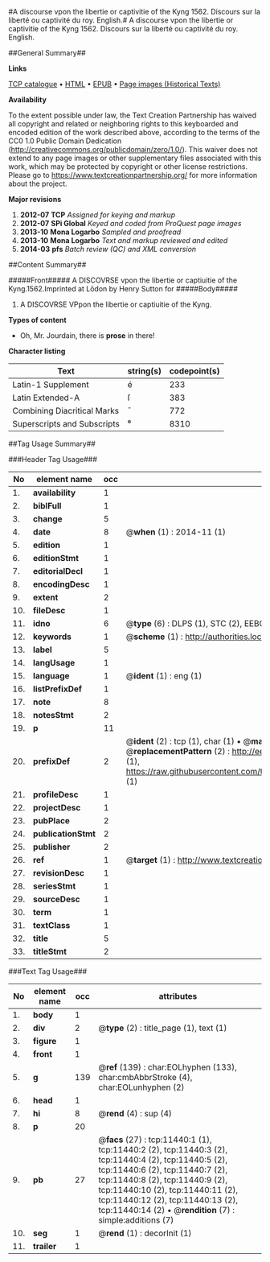 #A discourse vpon the libertie or captivitie of the Kyng 1562. Discours sur la liberté ou captivité du roy. English.#
A discourse vpon the libertie or captivitie of the Kyng 1562.
Discours sur la liberté ou captivité du roy. English.

##General Summary##

**Links**

[TCP catalogue](http://www.ota.ox.ac.uk/tcp/)  • 
[HTML](http://tei.it.ox.ac.uk/tcp/Texts-HTML/free/A18/A18478.html)  • 
[EPUB](http://tei.it.ox.ac.uk/tcp/Texts-EPUB/free/A18/A18478.epub) • 
[Page images (Historical Texts)](https://historicaltexts.jisc.ac.uk/eebo-99846471e)

**Availability**

To the extent possible under law, the Text Creation Partnership has waived all copyright and related or neighboring rights to this keyboarded and encoded edition of the work described above, according to the terms of the CC0 1.0 Public Domain Dedication (http://creativecommons.org/publicdomain/zero/1.0/). This waiver does not extend to any page images or other supplementary files associated with this work, which may be protected by copyright or other license restrictions. Please go to https://www.textcreationpartnership.org/ for more information about the project.

**Major revisions**

1. __2012-07__ __TCP__ *Assigned for keying and markup*
1. __2012-07__ __SPi Global__ *Keyed and coded from ProQuest page images*
1. __2013-10__ __Mona Logarbo__ *Sampled and proofread*
1. __2013-10__ __Mona Logarbo__ *Text and markup reviewed and edited*
1. __2014-03__ __pfs__ *Batch review (QC) and XML conversion*

##Content Summary##

#####Front#####
A DISCOVRSE vpon the libertie or captiuitie of the Kyng.1562.Imprinted at Lōdon by Henry Sutton for
#####Body#####

1. A DISCOVRSE VPpon the libertie or captiuitie of the Kyng.

**Types of content**

  * Oh, Mr. Jourdain, there is **prose** in there!

**Character listing**


|Text|string(s)|codepoint(s)|
|---|---|---|
|Latin-1 Supplement|é|233|
|Latin Extended-A|ſ|383|
|Combining             Diacritical Marks|̄|772|
|Superscripts             and Subscripts|⁶|8310|

##Tag Usage Summary##

###Header Tag Usage###

|No|element name|occ|attributes|
|---|---|---|---|
|1.|__availability__|1||
|2.|__biblFull__|1||
|3.|__change__|5||
|4.|__date__|8| @__when__ (1) : 2014-11 (1)|
|5.|__edition__|1||
|6.|__editionStmt__|1||
|7.|__editorialDecl__|1||
|8.|__encodingDesc__|1||
|9.|__extent__|2||
|10.|__fileDesc__|1||
|11.|__idno__|6| @__type__ (6) : DLPS (1), STC (2), EEBO-CITATION (1), PROQUEST (1), VID (1)|
|12.|__keywords__|1| @__scheme__ (1) : http://authorities.loc.gov/ (1)|
|13.|__label__|5||
|14.|__langUsage__|1||
|15.|__language__|1| @__ident__ (1) : eng (1)|
|16.|__listPrefixDef__|1||
|17.|__note__|8||
|18.|__notesStmt__|2||
|19.|__p__|11||
|20.|__prefixDef__|2| @__ident__ (2) : tcp (1), char (1)  •  @__matchPattern__ (2) : ([0-9\-]+):([0-9IVX]+) (1), (.+) (1)  •  @__replacementPattern__ (2) : http://eebo.chadwyck.com/downloadtiff?vid=$1&page=$2 (1), https://raw.githubusercontent.com/textcreationpartnership/Texts/master/tcpchars.xml#$1 (1)|
|21.|__profileDesc__|1||
|22.|__projectDesc__|1||
|23.|__pubPlace__|2||
|24.|__publicationStmt__|2||
|25.|__publisher__|2||
|26.|__ref__|1| @__target__ (1) : http://www.textcreationpartnership.org/docs/. (1)|
|27.|__revisionDesc__|1||
|28.|__seriesStmt__|1||
|29.|__sourceDesc__|1||
|30.|__term__|1||
|31.|__textClass__|1||
|32.|__title__|5||
|33.|__titleStmt__|2||


###Text Tag Usage###

|No|element name|occ|attributes|
|---|---|---|---|
|1.|__body__|1||
|2.|__div__|2| @__type__ (2) : title_page (1), text (1)|
|3.|__figure__|1||
|4.|__front__|1||
|5.|__g__|139| @__ref__ (139) : char:EOLhyphen (133), char:cmbAbbrStroke (4), char:EOLunhyphen (2)|
|6.|__head__|1||
|7.|__hi__|8| @__rend__ (4) : sup (4)|
|8.|__p__|20||
|9.|__pb__|27| @__facs__ (27) : tcp:11440:1 (1), tcp:11440:2 (2), tcp:11440:3 (2), tcp:11440:4 (2), tcp:11440:5 (2), tcp:11440:6 (2), tcp:11440:7 (2), tcp:11440:8 (2), tcp:11440:9 (2), tcp:11440:10 (2), tcp:11440:11 (2), tcp:11440:12 (2), tcp:11440:13 (2), tcp:11440:14 (2)  •  @__rendition__ (7) : simple:additions (7)|
|10.|__seg__|1| @__rend__ (1) : decorInit (1)|
|11.|__trailer__|1||
